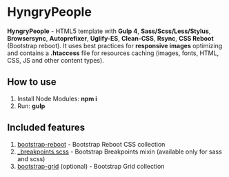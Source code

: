 <h1>HyngryPeople</h1>

<p><strong>HyngryPeople</strong> - HTML5 template with <strong>Gulp 4</strong>, <strong>Sass/Scss/Less/Stylus</strong>, <strong>Browsersync</strong>, <strong>Autoprefixer</strong>, <strong>Uglify-ES</strong>, <strong>Clean-CSS</strong>, <strong>Rsync</strong>, <strong>CSS Reboot</strong> (Bootstrap reboot). It uses best practices for <strong>responsive images</strong> optimizing and contains a <strong>.htaccess</strong> file for resources caching (images, fonts, HTML, CSS, JS and other content types).</p>

<h2>How to use</h2>

<ol>
  <li>Install Node Modules: <strong>npm i</strong></li>
  <li>Run: <strong>gulp</strong></li>
</ol>

<h2>Included features</h2>

<ol>
  <li><a href="https://getbootstrap.com/docs/4.0/content/reboot/">bootstrap-reboot</a> - Bootstrap Reboot CSS collection</li>
  <li>
    <a href="https://getbootstrap.com/docs/4.0/layout/overview/#responsive-breakpoints">_breakpoints.scss</a> - Bootstrap Breakpoints mixin (available only for sass and scss)</li>
    <li><a href="https://getbootstrap.com/docs/4.0/layout/grid/">bootstrap-grid</a> (optional) - Bootstrap Grid collection</li>
</ol>


